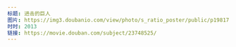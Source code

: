 ```yaml
---
标题: 进击的巨人
图片: https://img3.doubanio.com/view/photo/s_ratio_poster/public/p1981730273.jpg
时时: 2013
链接: https://movie.douban.com/subject/23748525/
---
```

